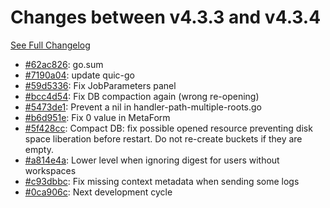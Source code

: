 # Changes between v4.3.3 and v4.3.4

[See Full Changelog](https://github.com/pydio/cells/compare/v4.3.3...v4.3.4)

- [#62ac826](https://github.com/pydio/cells/commit/62ac8261f8da98b2703de8c00153d82aea87b6d7): go.sum
- [#7190a04](https://github.com/pydio/cells/commit/7190a048d6d2e874ac018f51311c734ab2d7116b): update quic-go
- [#59d5336](https://github.com/pydio/cells/commit/59d53368e1f6c0af30f167ee8c201f7890338229): Fix JobParameters panel
- [#bcc4d54](https://github.com/pydio/cells/commit/bcc4d546e739385052d26fd4062bd02c7a8192d9): Fix DB compaction again (wrong re-opening)
- [#5473de1](https://github.com/pydio/cells/commit/5473de1a13c839323a0e6049ba44e741d0f774e7): Prevent a nil in handler-path-multiple-roots.go
- [#b6d951e](https://github.com/pydio/cells/commit/b6d951e49476650f86f68e75a55e0769e74c47f4): Fix 0 value in MetaForm
- [#5f428cc](https://github.com/pydio/cells/commit/5f428ccccba39b05e1e232d0a807dc265e3cc0b7): Compact DB: fix possible opened resource preventing disk space liberation before restart. Do not re-create buckets if they are empty.
- [#a814e4a](https://github.com/pydio/cells/commit/a814e4a5892f14c9d799faa45c1f44ea8efa5ec4): Lower level when ignoring digest for users without workspaces
- [#c93dbbc](https://github.com/pydio/cells/commit/c93dbbc39a9bce13ca5aff145abed2e08b2c6f11): Fix missing context metadata when sending some logs
- [#0ca906c](https://github.com/pydio/cells/commit/0ca906ccffca5a485109cb17bf28fa056edd0fbc): Next development cycle

